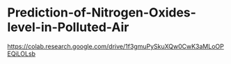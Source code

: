 # Prediction-of-Nitrogen-Oxides-level-in-Polluted-Air
https://colab.research.google.com/drive/1f3gmuPySkuXQw0CwK3aMLoOPEQiLOLsb
